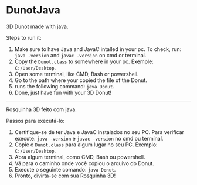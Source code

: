 # DunotJava
3D Dunot made with java.

Steps to run it:
1. Make sure to have Java and JavaC intalled in your pc. To check, run: `java -version` and `javac -version` on cmd or terminal.
2. Copy the `Dunot.class` to somewhere in your pc. Exemple: `C:/User/Desktop`.
3. Open some terminal, like CMD, Bash or powershell.
4. Go to the path where your copied the file of the Donut.
5. runs the following command: `java Donut`.
6. Done, just have fun with your 3D Donut!

-----------------------------------------------------------------------------------
Rosquinha 3D feito com java.

Passos para executá-lo: 
1. Certifique-se de ter Java e JavaC instalados no seu PC. Para verificar execute: `java -version` e `javac -version` no cmd ou terminal.
2. Copie o `Dunot.class` para algum lugar no seu PC. Exemplo: `C:/User/Desktop`.
3. Abra algum terminal, como CMD, Bash ou powershell.
4. Vá para o caminho onde você copiou o arquivo do Donut.
5. Execute o seguinte comando: `java Donut`.
6. Pronto, divirta-se com sua Rosquinha 3D!
